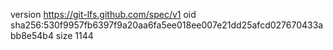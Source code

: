 version https://git-lfs.github.com/spec/v1
oid sha256:530f9957fb6397f9a20aa6fa5ee018ee007e21dd25afcd027670433abb8e54b4
size 1144
